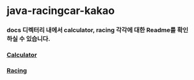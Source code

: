 # java-racingcar-kakao

### docs 디렉터리 내에서 calculator, racing 각각에 대한 Readme를 확인하실 수 있습니다.

### [Calculator](docs/calculator/README.md)

### [Racing](docs/racing/README.md)


